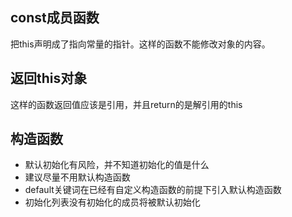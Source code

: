 ## const成员函数

把this声明成了指向常量的指针。这样的函数不能修改对象的内容。

## 返回this对象

这样的函数返回值应该是引用，并且return的是解引用的this

## 构造函数

- 默认初始化有风险，并不知道初始化的值是什么
- 建议尽量不用默认构造函数
- default关键词在已经有自定义构造函数的前提下引入默认构造函数
- 初始化列表没有初始化的成员将被默认初始化